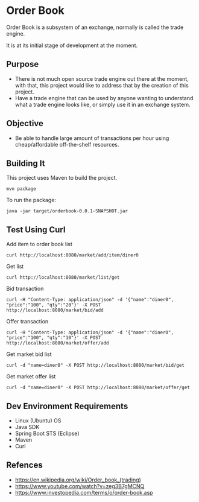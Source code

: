 # Order Book
Order Book is a subsystem of an exchange, normally is called the trade engine. 

It is at its initial stage of development at the moment.

## Purpose

- There is not much open source trade engine out there at the moment, with that, this project would like to address that by the creation of this project. 
- Have a trade engine that can be used by anyone wanting to understand what a trade engine looks like, or simply use it in an exchange system.

## Objective

- Be able to handle large amount of transactions per hour using cheap/affordable off-the-shelf resources.

## Building It

This project uses Maven to build the project.

```
mvn package
```

To run the package:

```
java -jar target/orderbook-0.0.1-SNAPSHOT.jar
```

## Test Using Curl

Add item to order book list
```
curl http://localhost:8080/market/add/item/diner0
```

Get list
```
curl http://localhost:8080/market/list/get
```

Bid transaction
```
curl -H "Content-Type: application/json" -d '{"name":"diner0", "price":"100", "qty":"20"}' -X POST http://localhost:8080/market/bid/add
```

Offer transaction
```
curl -H "Content-Type: application/json" -d '{"name":"diner0", "price":"100", "qty":"10"}' -X POST http://localhost:8080/market/offer/add
```


Get market bid list
```
curl -d "name=diner0" -X POST http://localhost:8080/market/bid/get
```

Get market offer list
```
curl -d "name=diner0" -X POST http://localhost:8080/market/offer/get
```

## Dev Environment Requirements

- Linux (Ubuntu) OS
- Java SDK
- Spring Boot STS (Eclipse)
- Maven
- Curl



## Refences

- https://en.wikipedia.org/wiki/Order_book_(trading)
- https://www.youtube.com/watch?v=zeg3B7gMCNQ
- https://www.investopedia.com/terms/o/order-book.asp
